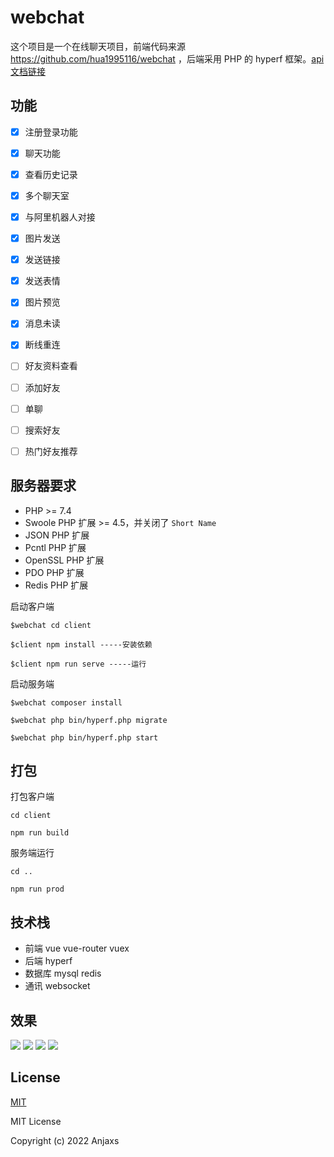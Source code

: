 # webchat

这个项目是一个在线聊天项目，前端代码来源 https://github.com/hua1995116/webchat ，后端采用 PHP 的 hyperf 框架。<a href="https://console-docs.apipost.cn/cover.html?url=e627c6ac66ea474a&salt=5a2e27226f174896">api 文档链接</a>


## 功能

- [x] 注册登录功能
- [x] 聊天功能
- [x] 查看历史记录
- [x] 多个聊天室
- [x] 与阿里机器人对接
- [x] 图片发送
- [x] 发送链接
- [x] 发送表情
- [x] 图片预览
- [x] 消息未读
- [x] 断线重连
- [ ] 好友资料查看
- [ ] 添加好友
- [ ] 单聊
- [ ] 搜索好友
- [ ] 热门好友推荐


## 服务器要求

 - PHP >= 7.4
- Swoole PHP 扩展 >= 4.5，并关闭了 `Short Name`
 - JSON PHP 扩展
 - Pcntl PHP 扩展
 - OpenSSL PHP 扩展
 - PDO PHP 扩展
 - Redis PHP 扩展

启动客户端
```
$webchat cd client

$client npm install -----安装依赖

$client npm run serve -----运行
```
启动服务端
```
$webchat composer install

$webchat php bin/hyperf.php migrate

$webchat php bin/hyperf.php start
```

## 打包

打包客户端
```
cd client

npm run build
```

服务端运行
```
cd ..

npm run prod
```

## 技术栈

 - 前端 vue vue-router vuex
 - 后端 hyperf
 - 数据库 mysql redis
 - 通讯 websocket

## 效果

<img src="docs/images/home.png"/>

<img src="docs/images/me.png"/>

<img src="docs/images/chat.png"/>

<img src="docs/images/login.png"/>

## License

[MIT](http://opensource.org/licenses/MIT)

MIT License

Copyright (c) 2022 Anjaxs
